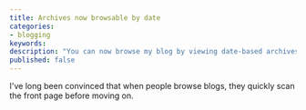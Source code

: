 ```yaml
---
title: Archives now browsable by date
categories:
- blogging
keywords: 
description: "You can now browse my blog by viewing date-based archives."
published: false
---
```


I've long been convinced that when people browse blogs, they quickly scan the front page before moving on.


